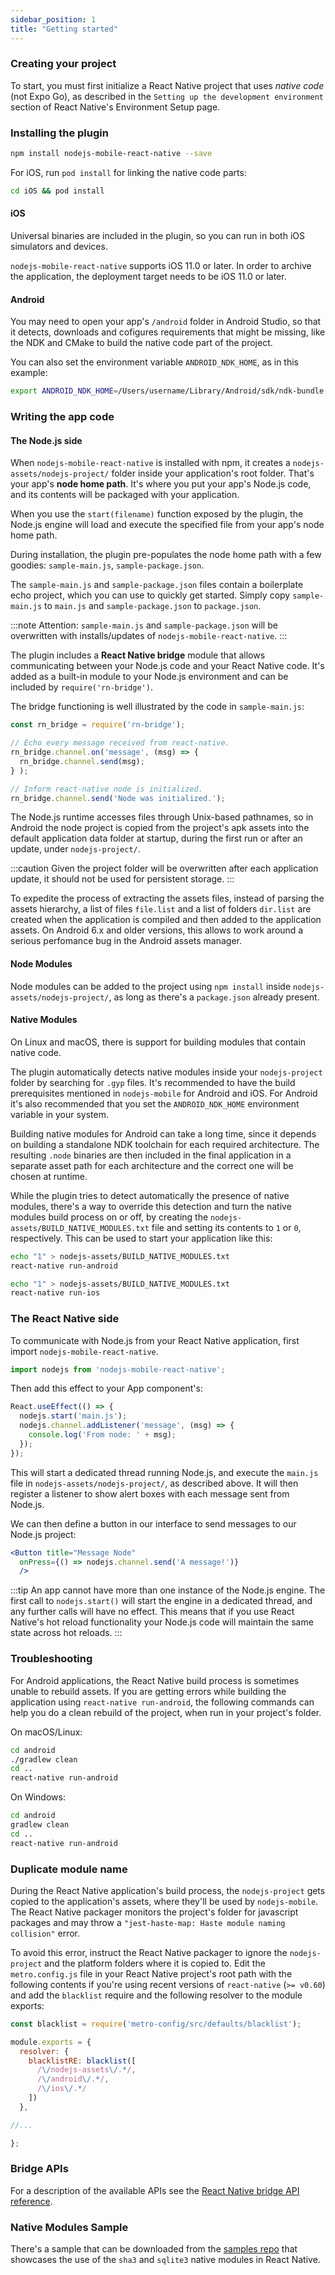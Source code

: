 ```yaml
---
sidebar_position: 1
title: "Getting started"
---
```


### Creating your project

To start, you must first initialize a React Native project that uses *native code* (not Expo Go), as described in the `Setting up the development environment` section of React Native's Environment Setup page.

### Installing the plugin

```bash
npm install nodejs-mobile-react-native --save
```

For iOS, run `pod install` for linking the native code parts:

```bash
cd iOS && pod install
```

#### iOS

Universal binaries are included in the plugin, so you can run in both iOS simulators and devices.

`nodejs-mobile-react-native` supports iOS 11.0 or later. In order to archive the application, the deployment target needs to be iOS 11.0 or later.

#### Android

You may need to open your app's `/android` folder in Android Studio, so that it detects, downloads and cofigures requirements that might be missing, like the NDK and CMake to build the native code part of the project.

You can also set the environment variable `ANDROID_NDK_HOME`, as in this example:

```bash
export ANDROID_NDK_HOME=/Users/username/Library/Android/sdk/ndk-bundle
```

### Writing the app code

#### The Node.js side

When `nodejs-mobile-react-native` is installed with npm, it creates a `nodejs-assets/nodejs-project/` folder inside your application's root folder. That's your app's **node home path**. It's where you put your app's Node.js code, and its contents will be packaged with your application.

When you use the `start(filename)` function exposed by the plugin, the Node.js engine will load and execute the specified file from your app's node home path.

During installation, the plugin pre-populates the node home path with a few goodies: `sample-main.js`, `sample-package.json`.

The `sample-main.js` and `sample-package.json` files contain a boilerplate echo project, which you can use to quickly get started. Simply copy `sample-main.js` to `main.js` and `sample-package.json` to `package.json`.

:::note
Attention: `sample-main.js` and `sample-package.json` will be overwritten with installs/updates of `nodejs-mobile-react-native`.
:::

The plugin includes a **React Native bridge** module that allows communicating between your Node.js code and your React Native code. It's added as a built-in module to your Node.js environment and can be included by `require('rn-bridge')`.

The bridge functioning is well illustrated by the code in `sample-main.js`:

```js
const rn_bridge = require('rn-bridge');

// Echo every message received from react-native.
rn_bridge.channel.on('message', (msg) => {
  rn_bridge.channel.send(msg);
} );

// Inform react-native node is initialized.
rn_bridge.channel.send('Node was initialized.');
```

The Node.js runtime accesses files through Unix-based pathnames, so in Android the node project is copied from the project's apk assets into the default application data folder at startup, during the first run or after an update, under `nodejs-project/`.

:::caution
Given the project folder will be overwritten after each application update, it should not be used for persistent storage.
:::

To expedite the process of extracting the assets files, instead of parsing the assets hierarchy, a list of files `file.list` and a list of folders `dir.list` are created when the application is compiled and then added to the application assets. On Android 6.x and older versions, this allows to work around a serious perfomance bug in the Android assets manager.

#### Node Modules

Node modules can be added to the project using `npm install` inside `nodejs-assets/nodejs-project/`, as long as there's a `package.json` already present.

#### Native Modules

On Linux and macOS, there is support for building modules that contain native code.

The plugin automatically detects native modules inside your `nodejs-project` folder by searching for `.gyp` files. It's recommended to have the build prerequisites mentioned in `nodejs-mobile` for Android and iOS. For Android it's also recommended that you set the `ANDROID_NDK_HOME` environment variable in your system.

Building native modules for Android can take a long time, since it depends on building a standalone NDK toolchain for each required architecture. The resulting `.node` binaries are then included in the final application in a separate asset path for each architecture and the correct one will be chosen at runtime.

While the plugin tries to detect automatically the presence of native modules, there's a way to override this detection and turn the native modules build process on or off, by creating the `nodejs-assets/BUILD_NATIVE_MODULES.txt` file and setting its contents to `1` or `0`, respectively. This can be used to start your application like this:

```bash
echo "1" > nodejs-assets/BUILD_NATIVE_MODULES.txt
react-native run-android
```

```bash
echo "1" > nodejs-assets/BUILD_NATIVE_MODULES.txt
react-native run-ios
```

### The React Native side

To communicate with Node.js from your React Native application, first import `nodejs-mobile-react-native`.

```js
import nodejs from 'nodejs-mobile-react-native';
```

Then add this effect to your App component's:

```js
React.useEffect(() => {
  nodejs.start('main.js');
  nodejs.channel.addListener('message', (msg) => {
    console.log('From node: ' + msg);
  });
});
```

This will start a dedicated thread running Node.js, and execute the `main.js` file in `nodejs-assets/nodejs-project/`, as described above. It will then register a listener to show alert boxes with each message sent from Node.js.

We can then define a button in our interface to send messages to our Node.js project:

```jsx
<Button title="Message Node"
  onPress={() => nodejs.channel.send('A message!')}
  />
```

:::tip
An app cannot have more than one instance of the Node.js engine. The first call to `nodejs.start()` will start the engine in a dedicated thread, and any further calls will have no effect. This means that if you use React Native's hot reload functionality your Node.js code will maintain the same state across hot reloads.
:::

### Troubleshooting

For Android applications, the React Native build process is sometimes unable to rebuild assets. If you are getting errors while building the application using `react-native run-android`, the following commands can help you do a clean rebuild of the project, when run in your project's folder.

On macOS/Linux:

```bash
cd android
./gradlew clean
cd ..
react-native run-android
```

On Windows:

```bash
cd android
gradlew clean
cd ..
react-native run-android
```

### Duplicate module name

During the React Native application's build process, the `nodejs-project` gets copied to the application's assets, where they'll be used by `nodejs-mobile`. The React Native packager monitors the project's folder for javascript packages and may throw a `"jest-haste-map: Haste module naming collision"` error.

To avoid this error, instruct the React Native packager to ignore the `nodejs-project` and the platform folders where it is copied to. Edit the `metro.config.js` file in your React Native project's root path with the following contents if you're using recent versions of `react-native` (`>= v0.60`) and add the `blacklist` require and the following resolver to the module exports:

```js
const blacklist = require('metro-config/src/defaults/blacklist');

module.exports = {
  resolver: {
    blacklistRE: blacklist([
      /\/nodejs-assets\/.*/,
      /\/android\/.*/,
      /\/ios\/.*/
    ])
  },

//...

};
```

### Bridge APIs

For a description of the available APIs see the [React Native bridge API reference](../../api/react-native-bridge).

### Native Modules Sample

There's a sample that can be downloaded from the [samples repo](https://github.com/nodejs-mobile/nodejs-mobile-samples) that showcases the use of the `sha3` and `sqlite3` native modules in React Native.
